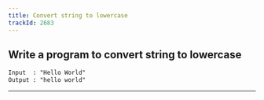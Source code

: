 ```yaml
---
title: Convert string to lowercase
trackId: 2683
---
```


## Write a program to convert string to lowercase

```txt
Input  : "Hello World"
Output : "hello world"
```

---
